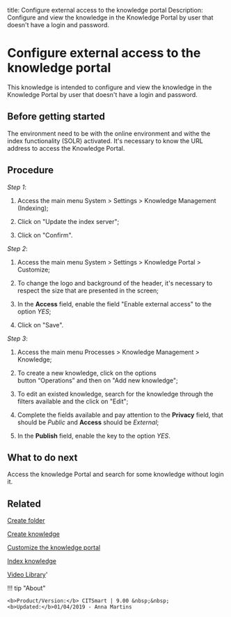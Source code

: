 title: Configure external access to the knowledge portal
Description: Configure and view the knowledge in the Knowledge Portal by user that doesn't have a login and password.
# Configure external access to the knowledge portal

This knowledge is intended to configure and view the knowledge in the Knowledge Portal by user that doesn't have a login and password.


Before getting started
--------------------------

The environment need to be with the online environment and withe the index
functionality (SOLR) activated. It's necessary to know the URL address to access
the Knowledge Portal.

Procedure
-------------

*Step 1*:

1.  Access the main menu System \> Settings \> Knowledge Management (Indexing);

2.  Click on "Update the index server";

3.  Click on "Confirm".

*Step 2*:

1.  Access the main menu System \> Settings \> Knowledge Portal \> Customize;

2.  To change the logo and background of the header, it's necessary to respect
    the size that are presented in the screen;

3.  In the **Access** field, enable the field "Enable external access" to the
    option *YES*;

4.  Click on "Save".

*Step 3*:

1.  Access the main menu Processes \> Knowledge Management \> Knowledge;

2.  To create a new knowledge, click on the options button “Operations” and then
    on "Add new knowledge";

3.  To edit an existed knowledge, search for the knowledge through the filters
    available and the click on "Edit";

4.  Complete the fields available and pay attention to the **Privacy** field,
    that should be *Public* and **Access** should be *External*;

5.  In the **Publish** field, enable the key to the option *YES*.

What to do next
---------------

Access the knowledge Portal and search for some knowledge without login it.

Related
-------

[Create folder](/en-us/citsmart-platform-9/processes/knowledge/configuration/create-folder.html)

[Create knowledge](/en-us/citsmart-platform-9/processes/knowledge/use/create-knowledge.html)

[Customize the knowledge portal](/en-us/citsmart-platform-9/platform-administration/environment-configuration/knowledge-portal-customize-knowledge-portal.html)

[Index knowledge](/en-us/citsmart-platform-9/processes/knowledge/configuration/index-knowledge.html)


<i class='fa fa-youtube-play  fa-2x' style='color:#97ce17;vertical-align: middle;'> </i> [Video Library](https://www.youtube.com/playlist?list=PLB5qK2uzf2ROOaL7DsS86sLx4ilNgruEc)'

!!! tip "About"

    <b>Product/Version:</b> CITSmart | 9.00 &nbsp;&nbsp;
    <b>Updated:</b>01/04/2019 - Anna Martins
